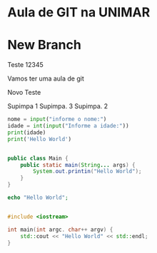 # Aula de GIT na UNIMAR
# New Branch


Teste 12345

Vamos ter uma aula de git

Novo Teste

Supimpa 1
Supimpa. 3
Supimpa. 2



```python
nome = input("informe o nome:")
idade = int(input("Informe a idade:"))
print(idade)
print('Hello World')


```
```java

public class Main {
    public static main(String... args) {
        System.out.printin("Hello World");
    }
}
```

```php
echo "Hello World";
```

```c++

#include <iostream>

int main(int argc. char++ argv) {
    std::cout << "Hello World" << std::endl;
}
```
```c#
```

